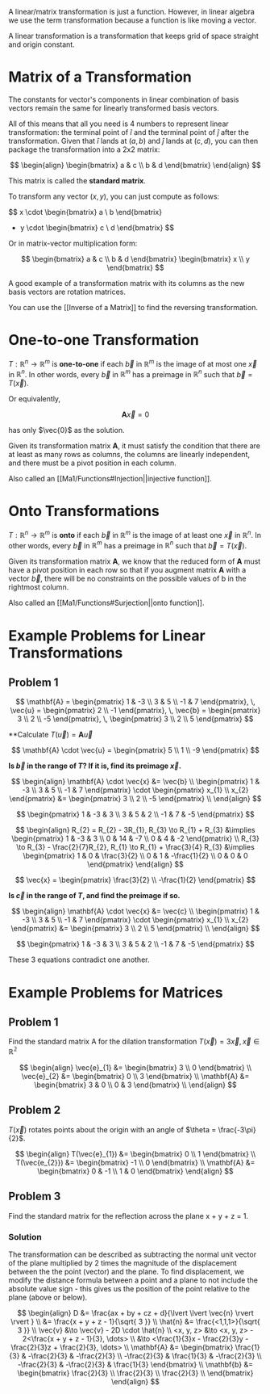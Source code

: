A linear/matrix transformation is just a function. However, in linear algebra we use the term transformation because a function is like moving a vector.

A linear transformation is a transformation that keeps grid of space straight and origin constant. 

# Matrix of a Transformation

The constants for vector's components in linear combination of basis vectors remain the same for linearly transformed basis vectors.

All of this means that all you need is 4 numbers to represent linear transformation: the terminal point of $\hat{i}$ and the terminal point of $\hat{j}$ after the transformation. Given that $\hat{i}$ lands at $(a,b)$ and $\hat{j}$ lands at $(c,d)$, you can then package the transformation into a 2x2 matrix: 

$$
\begin{align}
\begin{bmatrix}
a & c \\
b & d
\end{bmatrix}
\end{align}
$$

This matrix is called the **standard matrix**.

To transform any vector $(x,y)$,  you can just compute as follows:

$$
x \cdot \begin{bmatrix}
a \\
b
\end{bmatrix}
+ y \cdot \begin{bmatrix}
c \\
d
\end{bmatrix}
$$

Or in matrix-vector multiplication form:

$$
\begin{bmatrix}
a & c \\
b & d
\end{bmatrix}
\begin{bmatrix}
x \\
y
\end{bmatrix}
$$

A good example of a transformation matrix with its columns as the new basis vectors are rotation matrices.

You can use the [[Inverse of a Matrix]] to find the reversing transformation.

# One-to-one Transformation

$T: \mathbb{R}^{n} \to \mathbb{R}^{m}$ is **one-to-one** if each $\vec{b}$ in $\mathbb{R}^{m}$ is the image of at most one $\vec{x}$ in $\mathbb{R}^{n}$. In other words, every $\vec{b}$ in $\mathbb{R}^{m}$ has a preimage in $\mathbb{R}^{n}$ such that $\vec{b} = T(\vec{x})$.

Or equivalently,

$$
\mathbf{A}\vec{x} = 0
$$

has only $\vec{0}$ as the solution.

Given its transformation matrix $\mathbf{A}$, it must satisfy the condition that there are at least as many rows as columns, the columns are linearly independent, and there must be a pivot position in each column.

Also called an [[Ma1/Functions#Injection||injective function]].

# Onto Transformations

$T: \mathbb{R}^{n} \to \mathbb{R}^{m}$ is **onto** if each $\vec{b}$ in $\mathbb{R}^{m}$ is the image of at least one $\vec{x}$ in $\mathbb{R}^{n}$. In other words, every $\vec{b}$ in $\mathbb{R}^{m}$ has a preimage in $\mathbb{R}^{n}$ such that $\vec{b} = T(\vec{x})$.

Given its transformation matrix $\mathbf{A}$, we know that the reduced form of $\mathbf{A}$ must have a pivot position in each row so that if you augment matrix $\mathbf{A}$ with a vector $\vec{b}$, there will be no constraints on the possible values of b in the rightmost column.

Also called an [[Ma1/Functions#Surjection||onto function]].

# Example Problems for Linear Transformations

## Problem 1

$$
\mathbf{A} = \begin{pmatrix}
1 & -3 \\
3 & 5 \\
-1 & 7
\end{pmatrix}, \,
\vec{u} = \begin{pmatrix}
2 \\
-1
\end{pmatrix}, \,
\vec{b} = \begin{pmatrix}
3 \\
2 \\
-5
\end{pmatrix}, \,
\begin{pmatrix}
3 \\
2 \\
5
\end{pmatrix}
$$

**Calculate $T(\vec{u}) = \mathbf{A}\vec{u}$ 

$$
\mathbf{A} \cdot \vec{u} = \begin{pmatrix}
5 \\
1 \\
-9
\end{pmatrix}
$$

**Is $\vec{b}$ in the range of $T$? If it is, find its preimage $\vec{x}$.**

$$
\begin{align}
\mathbf{A} \cdot \vec{x} &= \vec{b} \\
\begin{pmatrix}
1 & -3 \\
3 & 5 \\
-1 & 7
\end{pmatrix} \cdot \begin{pmatrix}
x_{1} \\
x_{2}
\end{pmatrix} &= 
\begin{pmatrix}
3 \\
2 \\
-5
\end{pmatrix} \\
\end{align}
$$


$$
\begin{pmatrix}
1 & -3 & 3 \\
3 & 5 & 2 \\
-1 & 7 & -5
\end{pmatrix}
$$

$$
\begin{align}
R_{2} = R_{2} - 3R_{1}, R_{3} \to R_{1} + R_{3} &\implies \begin{pmatrix}
1 & -3 & 3 \\
0 & 14 & -7 \\
0 & 4 & -2
\end{pmatrix}  \\
R_{3} \to R_{3} - \frac{2}{7}R_{2}, R_{1} \to R_{1} + \frac{3}{4} R_{3} &\implies \begin{pmatrix}
1 & 0 & \frac{3}{2} \\
0 & 1 & -\frac{1}{2} \\
0 & 0 & 0
\end{pmatrix}
\end{align}
$$

$$
\vec{x} = \begin{pmatrix}
\frac{3}{2} \\
-\frac{1}{2}
\end{pmatrix}
$$

**Is $\vec{c}$ in the range of $T$, and find the preimage if so.**

$$
\begin{align}
\mathbf{A} \cdot \vec{x} &= \vec{c} \\
\begin{pmatrix}
1 & -3 \\
3 & 5 \\
-1 & 7
\end{pmatrix} \cdot \begin{pmatrix}
x_{1} \\
x_{2}
\end{pmatrix} &= 
\begin{pmatrix}
3 \\
2 \\
5
\end{pmatrix} \\
\end{align}
$$

$$
\begin{pmatrix}
1 & -3 & 3 \\
3 & 5 & 2 \\
-1 & 7 & -5
\end{pmatrix}
$$

These 3 equations contradict one another.

# Example Problems for Matrices

## Problem 1

Find the standard matrix A for the dilation transformation $T(\vec{x}) = 3\vec{x}, \, \vec{x} \in \mathbb{R^{2}}$


$$
\begin{align}
\vec{e}_{1} &= \begin{bmatrix}
3 \\
0
\end{bmatrix} \\
\vec{e}_{2} &= \begin{bmatrix}
0 \\
3
\end{bmatrix} \\
\mathbf{A} &= \begin{bmatrix}
3 & 0 \\
0 & 3
\end{bmatrix} \\
\end{align}
$$

## Problem 2

$T(\vec{x})$ rotates points about the origin with an angle of $\theta = \frac{-3\pi}{2}$. 

$$
\begin{align}
T(\vec{e}_{1}) &= \begin{bmatrix}
0 \\
1
\end{bmatrix} \\
T(\vec{e_{2}}) &= \begin{bmatrix}
-1 \\
0
\end{bmatrix} \\
\mathbf{A} &= \begin{bmatrix}
0 & -1 \\
1 & 0
\end{bmatrix}
\end{align}
$$

## Problem 3

Find the standard matrix for the reflection across the plane x + y + z = 1.

### Solution

The transformation can be described as subtracting the normal unit vector of the plane multiplied by 2 times the magnitude of the displacement between the the point (vector) and the plane. To find displacement, we modify the distance formula between a point and a plane to not include the absolute value sign - this gives us the position of the point relative to the plane (above or below).

$$
\begin{align}
D &= \frac{ax + by + cz + d}{\lvert \lvert \vec{n} \rvert \rvert } \\
&= \frac{x + y + z - 1}{\sqrt{ 3 }} \\
\hat{n} &= \frac{<1,1,1>}{\sqrt{ 3 }} \\
\vec{v} &\to \vec{v} - 2D \cdot \hat{n} \\
<x, y, z> &\to <x, y, z> - 2<\frac{x + y + z - 1}{3}, \dots> \\
&\to <\frac{1}{3}x - \frac{2}{3}y - \frac{2}{3}z + \frac{2}{3}, \dots> \\
\mathbf{A} &= \begin{bmatrix}
\frac{1}{3} & -\frac{2}{3} & -\frac{2}{3}  \\
-\frac{2}{3} & \frac{1}{3} & -\frac{2}{3}  \\
-\frac{2}{3} & -\frac{2}{3} & \frac{1}{3}  
\end{bmatrix} \\
\mathbf{b} &= \begin{bmatrix}
\frac{2}{3} \\
\frac{2}{3} \\
\frac{2}{3} \\
\end{bmatrix}
\end{align}
$$




